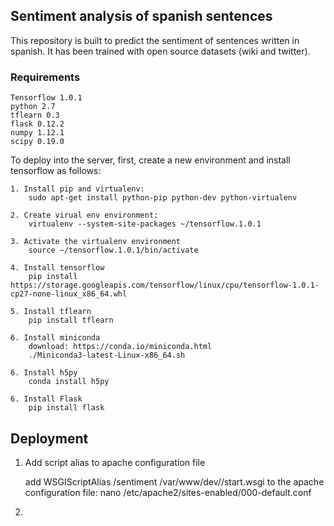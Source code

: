 ## Sentiment analysis of spanish sentences
This repository is built to predict the sentiment of sentences written in spanish. It has been trained with open source datasets (wiki and twitter). 

### Requirements
    Tensorflow 1.0.1
    python 2.7
    tflearn 0.3
    flask 0.12.2
    numpy 1.12.1
    scipy 0.19.0

To deploy into the server, first, create a new environment and install tensorflow as follows:

    1. Install pip and virtualenv: 
        sudo apt-get install python-pip python-dev python-virtualenv

    2. Create virual env environment:
        virtualenv --system-site-packages ~/tensorflow.1.0.1

    3. Activate the virtualenv environment
        source ~/tensorflow.1.0.1/bin/activate
    
    4. Install tensorflow
        pip install https://storage.googleapis.com/tensorflow/linux/cpu/tensorflow-1.0.1-cp27-none-linux_x86_64.whl

    5. Install tflearn
        pip install tflearn
    
    6. Install miniconda
        download: https://conda.io/miniconda.html
        ./Miniconda3-latest-Linux-x86_64.sh
        
    6. Install h5py
        conda install h5py
    
    6. Install Flask
        pip install flask



    
## Deployment

1. Add script alias to apache configuration file

    add WSGIScriptAlias /sentiment /var/www/dev//start.wsgi to the apache configuration file:
        nano /etc/apache2/sites-enabled/000-default.conf

2. 
    

